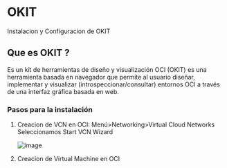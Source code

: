 # OKIT
Instalacion y Configuracion de OKIT

## Que es OKIT ?

Es un kit de herramientas de diseño y visualización OCI (OKIT) es una herramienta basada en navegador que permite al usuario diseñar, implementar y visualizar (introspeccionar/consultar) entornos OCI a través de una interfaz gráfica basada en web.

### Pasos para la instalación

1. Creacion de VCN en OCI:
   Menú>Networking>Virtual Cloud Networks
   Seleccionamos Start VCN Wizard

    ![image](https://github.com/user-attachments/assets/191d107c-1301-4fdf-87b2-b0e57ad68587)

   

3. Creacion de Virtual Machine en OCI
